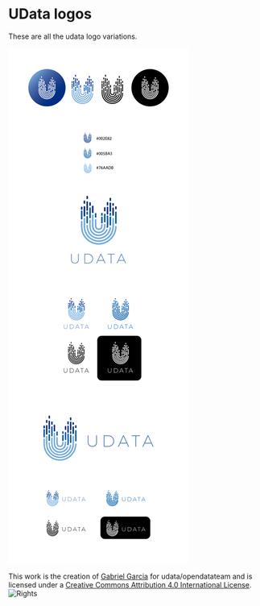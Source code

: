 # UData logos

These are all the udata logo variations.

![UData logo](./udata-all.svg)

This work is the creation of [Gabriel Garcia](https://github.com/ggabogarcia) for udata/opendatateam and is licensed under a [Creative Commons Attribution 4.0 International License](https://creativecommons.org/licenses/by/4.0/).
![Rights](https://cdn.steemitimages.com/DQmVSH7hxt3nuyDxNRdWUBUBtfR11TyvLxM1F1C4vYW5UzG/DERECHOS.jpg)
